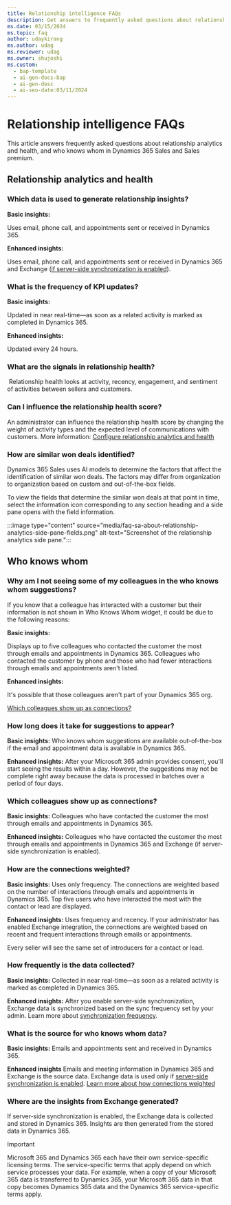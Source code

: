 ```yaml
---
title: Relationship intelligence FAQs
description: Get answers to frequently asked questions about relationship analytics and health, and who knows whom.
ms.date: 03/15/2024
ms.topic: faq
author: udaykirang
ms.author: udag
ms.reviewer: udag
ms.owner: shujoshi
ms.custom:
  - bap-template
  - ai-gen-docs-bap
  - ai-gen-desc
  - ai-seo-date:03/11/2024
---
```


# Relationship intelligence FAQs

This article answers frequently asked questions about relationship analytics and health, and who knows whom in Dynamics 365 Sales and Sales premium.

## Relationship analytics and health

### Which data is used to generate relationship insights?

**Basic insights:**

Uses email, phone call, and appointments sent or received in Dynamics 365.

**Enhanced insights:**

Uses email, phone call, and appointments sent or received in Dynamics 365 and Exchange ([if server-side synchronization is enabled](configure-email.md)).

### What is the frequency of KPI updates?

**Basic insights:** 

Updated in near real-time&mdash;as soon as a related activity is marked as completed in Dynamics 365.  

**Enhanced insights:**

Updated every 24 hours. ​  

### What are the signals in relationship health?
​
Relationship health looks at activity, recency, engagement, and sentiment of activities between sellers and customers.

### Can I influence the relationship health score?​

An administrator can influence the relationship health score by changing the weight of activity types and the expected level of communications with customers. More information: [Configure relationship analytics and health](configure-relationship-analytics.md)

### How are similar won deals identified? <a name="similar-won-deals-fields"></a> 
 
Dynamics 365 Sales uses AI models to determine the factors that affect the identification of similar won deals. The factors may differ from organization to organization based on custom and out-of-the-box fields.

To view the fields that determine the similar won deals at that point in time, select the information icon corresponding to any section heading and a side pane opens with the field information.

:::image type="content" source="media/faq-sa-about-relationship-analytics-side-pane-fields.png" alt-text="Screenshot of the relationship analytics side pane.":::

## Who knows whom

### Why am I not seeing some of my colleagues in the who knows whom suggestions?

If you know that a colleague has interacted with a customer but their information is not shown in Who Knows Whom widget, it could be due to the following reasons:

**Basic insights:** 

Displays up to five colleagues who contacted the customer the most through emails and appointments in Dynamics 365. Colleagues who contacted the customer by phone and those who had fewer interactions through emails and appointments aren't listed.

**Enhanced insights:**

It's possible that those colleagues aren't part of your Dynamics 365 org.

[Which colleagues show up as connections?](#which-colleagues-show-up-as-connections)

### How long does it take for suggestions to appear?

**Basic insights:** Who knows whom suggestions are available out-of-the-box if the email and appointment data is available in Dynamics 365.

**Enhanced insights:** After your Microsoft 365 admin provides consent, you'll start seeing the results within a day. However, the suggestions may not be complete right away because the data is processed in batches over a period of four days.  

### Which colleagues show up as connections?

**Basic insights:** Colleagues who have contacted the customer the most through emails and appointments in Dynamics 365.

**Enhanced insights:** Colleagues who have contacted the customer the most through emails and appointments in Dynamics 365 and Exchange (if server-side synchronization is enabled).

### How are the connections weighted?

**Basic insights:** Uses only frequency. The connections are weighted based on the number of interactions through emails and appointments in Dynamics 365. Top five users who have interacted the most with the contact or lead are displayed.  

**Enhanced insights:** Uses frequency and recency. If your administrator has enabled Exchange integration, the connections are weighted based on recent and frequent interactions through emails or appointments. 

Every seller will see the same set of introducers for a contact or lead. 

### How frequently is the data collected?

**Basic insights:** Collected in near real-time&mdash;as soon as a related activity is marked as completed in Dynamics 365.  

**Enhanced insights:** After you enable server-side synchronization, Exchange data is synchronized based on the sync frequency set by your admin. Learn more about [synchronization frequency](/power-platform/admin/frequently-asked-questions-synchronizing-records-dynamics-365-and-outlook?source=recommendations#how-often-are-records-synchronized-through-server-side-sync).


### What is the source for who knows whom data?

**Basic insights:** Emails and appointments sent and received in Dynamics 365.

**Enhanced insights** Emails and meeting information in Dynamics 365 and Exchange is the source data. Exchange data is used only if [server-side synchronization is enabled](configure-email.md). [Learn more about how connections weighted](#how-are-the-connections-weighted)

### Where are the insights from Exchange generated?

If server-side synchronization is enabled, the Exchange data is collected and stored in Dynamics 365. Insights are then generated from the stored data in Dynamics 365.  

> [!IMPORTANT]
> Microsoft 365 and Dynamics 365 each have their own service-specific licensing terms. The service-specific terms that apply depend on which service processes your data. For example, when a copy of your Microsoft 365 data is transferred to Dynamics 365, your Microsoft 365 data in that copy becomes Dynamics 365 data and the Dynamics 365 service-specific terms apply.

